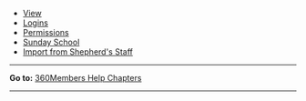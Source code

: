 -   [View](settings:%20Settings)
-   [Logins](settings:%20Logins)
-   [Permissions](settings:%20Permissions)
-   [Sunday School](settings:%20Sunday%20School)
-   [Import from Shepherd's Staff](Import)

* * * * *

**Go to:** [360Members Help Chapters](Main%20Page)

* * * * *
